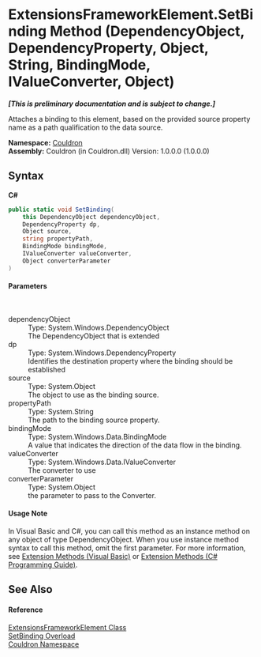 # ExtensionsFrameworkElement.SetBinding Method (DependencyObject, DependencyProperty, Object, String, BindingMode, IValueConverter, Object)
 _**\[This is preliminary documentation and is subject to change.\]**_

Attaches a binding to this element, based on the provided source property name as a path qualification to the data source.

**Namespace:**&nbsp;<a href="N_Couldron">Couldron</a><br />**Assembly:**&nbsp;Couldron (in Couldron.dll) Version: 1.0.0.0 (1.0.0.0)

## Syntax

**C#**<br />
``` C#
public static void SetBinding(
	this DependencyObject dependencyObject,
	DependencyProperty dp,
	Object source,
	string propertyPath,
	BindingMode bindingMode,
	IValueConverter valueConverter,
	Object converterParameter
)
```


#### Parameters
&nbsp;<dl><dt>dependencyObject</dt><dd>Type: System.Windows.DependencyObject<br />The DependencyObject that is extended</dd><dt>dp</dt><dd>Type: System.Windows.DependencyProperty<br />Identifies the destination property where the binding should be established</dd><dt>source</dt><dd>Type: System.Object<br />The object to use as the binding source.</dd><dt>propertyPath</dt><dd>Type: System.String<br />The path to the binding source property.</dd><dt>bindingMode</dt><dd>Type: System.Windows.Data.BindingMode<br />A value that indicates the direction of the data flow in the binding.</dd><dt>valueConverter</dt><dd>Type: System.Windows.Data.IValueConverter<br />The converter to use</dd><dt>converterParameter</dt><dd>Type: System.Object<br />the parameter to pass to the Converter.</dd></dl>

#### Usage Note
In Visual Basic and C#, you can call this method as an instance method on any object of type DependencyObject. When you use instance method syntax to call this method, omit the first parameter. For more information, see <a href="http://msdn.microsoft.com/en-us/library/bb384936.aspx">Extension Methods (Visual Basic)</a> or <a href="http://msdn.microsoft.com/en-us/library/bb383977.aspx">Extension Methods (C# Programming Guide)</a>.

## See Also


#### Reference
<a href="T_Couldron_ExtensionsFrameworkElement">ExtensionsFrameworkElement Class</a><br /><a href="Overload_Couldron_ExtensionsFrameworkElement_SetBinding">SetBinding Overload</a><br /><a href="N_Couldron">Couldron Namespace</a><br />